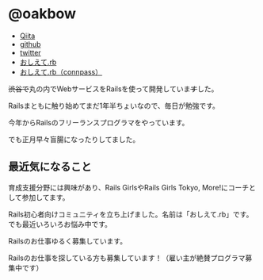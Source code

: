 # @oakbow

- [Qiita](http://qiita.com/Oakbow)
- [github](https://github.com/oakbow)
- [twitter](https://twitter.com/Oakbow7)
- [おしえて.rb](http://oshieterb.doorkeeper.jp/)
- [おしえて.rb（connpass）](http://oshieterb.connpass.com/)

~~渋谷で~~丸の内でWebサービスをRailsを使って開発していま~~す~~した。

Railsまともに触り始めてまだ1年半ちょいなので、毎日が勉強です。

今年からRailsのフリーランスプログラマをやっています。

でも正月早々盲腸になったりしてました。


## 最近気になること

育成支援分野には興味があり、Rails GirlsやRails Girls Tokyo, More!にコーチとして参加してます。

Rails初心者向けコミュニティを立ち上げました。名前は「おしえて.rb」です。でも最近いろいろお悩み中です。

Railsのお仕事ゆるく募集しています。

Railsのお仕事を探している方も募集しています！（雇い主が絶賛プログラマ募集中です）

